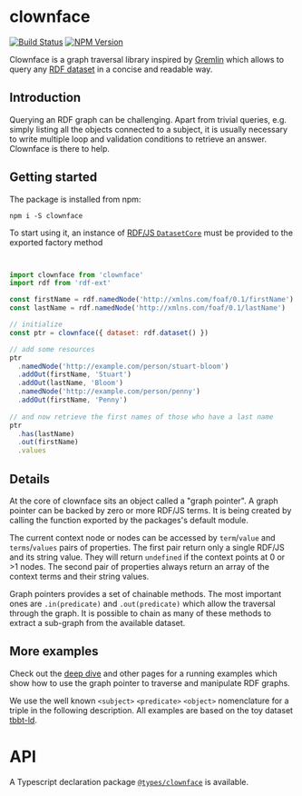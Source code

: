 # clownface

[![Build Status](https://travis-ci.org/rdf-ext/clownface.svg?branch=master)](https://travis-ci.org/rdf-ext/clownface)
[![NPM Version](https://img.shields.io/npm/v/clownface.svg?style=flat)](https://npm.im/clownface)

Clownface is a graph traversal library inspired by [Gremlin](http://tinkerpop.apache.org/)
which allows to query any [RDF dataset](https://rdf.js.org/dataset-spec/) in a concise and readable way.

##  Introduction

Querying an RDF graph can be challenging. Apart from trivial queries, e.g. simply listing all the
objects connected to a subject, it is usually necessary to write multiple loop and validation
conditions to retrieve an answer. Clownface is there to help.

## Getting started

The package is installed from npm:

```
npm i -S clownface
```

To start using it, an instance of [RDF/JS `DatasetCore`](https://rdf.js.org/dataset-spec/#datasetcore-interface) must be
provided to the exported factory method

<run-kit>

```js


import clownface from 'clownface'
import rdf from 'rdf-ext'

const firstName = rdf.namedNode('http://xmlns.com/foaf/0.1/firstName')
const lastName = rdf.namedNode('http://xmlns.com/foaf/0.1/lastName')

// initialize
const ptr = clownface({ dataset: rdf.dataset() })

// add some resources 
ptr
  .namedNode('http://example.com/person/stuart-bloom')
  .addOut(firstName, 'Stuart')
  .addOut(lastName, 'Bloom')
  .namedNode('http://example.com/person/penny')
  .addOut(firstName, 'Penny')
  
// and now retrieve the first names of those who have a last name
ptr
  .has(lastName)
  .out(firstName)
  .values
```

</run-kit>

## Details

At the core of clownface sits an object called a "graph pointer". A graph pointer can be backed by zero or more RDF/JS terms. It is being created by calling the function exported by the packages's default module.

The current context node or nodes can be accessed by `term`/`value` and `terms`/`values` pairs of properties. The first pair return only a single RDF/JS and its string value. They will return `undefined` if the context points at 0 or >1 nodes. The second pair of properties always return an array of the context terms and their string values.

Graph pointers provides a set of chainable methods. The most important ones are `.in(predicate)` and `.out(predicate)` which allow the traversal through the graph. It is possible to chain as many of these methods to extract a sub-graph from the available dataset.

## More examples

Check out the [deep dive](deep-dive.md) and other pages for a running examples which show how to use the graph pointer to traverse and manipulate RDF graphs.

We use the well known `<subject>` `<predicate>` `<object>` nomenclature for a triple in the following description. All examples are based on the toy dataset [tbbt-ld][tbbt].

[tbbt]: https://github.com/zazuko/tbbt-ld

# API

A Typescript declaration package [`@types/clownface`](https://npm.im/@types/clownface) is available.
